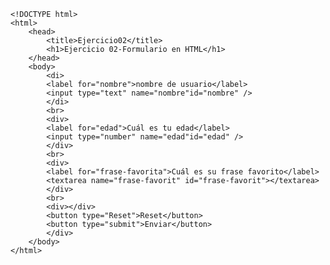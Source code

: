     <!DOCTYPE html>
    <html>
        <head>
            <title>Ejercicio02</title>
            <h1>Ejercicio 02-Formulario en HTML</h1>
        </head>
        <body>
            <di>
            <label for="nombre">nombre de usuario</label>
            <input type="text" name="nombre"id="nombre" />
            </di>
            <br>
            <div>
            <label for="edad">Cuál es tu edad</label>
            <input type="number" name="edad"id="edad" />
            </div>
            <br>
            <div>
            <label for="frase-favorita">Cuál es su frase favorito</label>
            <textarea name="frase-favorit" id="frase-favorit"></textarea>
            </div>
            <br>
            <div></div>
            <button type="Reset">Reset</button>
            <button type="submit">Enviar</button>
            </div>
        </body>
    </html>
